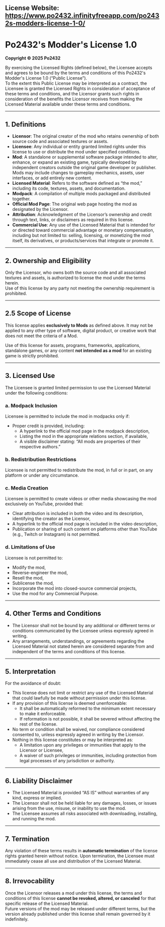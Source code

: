## License Website: https://www.po2432.infinityfreeapp.com/po2432s-modders-license-1-0/
# Po2432's Modder's License 1.0  
**Copyright © 2025 Po2432**

By exercising the Licensed Rights (defined below), the Licensee accepts and agrees to be bound by the terms and conditions of this Po2432's Modder's License 1.0 (“Public License”).  
To the extent this Public License may be interpreted as a contract, the Licensee is granted the Licensed Rights in consideration of acceptance of these terms and conditions, and the Licensor grants such rights in consideration of the benefits the Licensor receives from making the Licensed Material available under these terms and conditions.

---

## 1. Definitions  
- **Licensor**: The original creator of the mod who retains ownership of both source code and associated textures or assets.  
- **Licensee**: Any individual or entity granted limited rights under this license to use or distribute the mod under specified conditions.  
- **Mod**: A standalone or supplemental software package intended to alter, enhance, or expand an existing game, typically developed by independent creators outside the original game developer or publisher. Mods may include changes to gameplay mechanics, assets, user interfaces, or add entirely new content.  
- **Licensed Material**: Refers to the software defined as “the mod,” including its code, textures, assets, and documentation.  
- **Modpack**: A compilation of multiple mods packaged and distributed together.  
- **Official Mod Page**: The original web page hosting the mod as designated by the Licensor.  
- **Attribution**: Acknowledgment of the Licensor’s ownership and credit through text, links, or disclaimers as required in this license.  
- **Commercial Use**: Any use of the Licensed Material that is intended for or directed toward commercial advantage or monetary compensation, including but not limited to: selling, licensing, or monetizing the mod itself, its derivatives, or products/services that integrate or promote it.

---

## 2. Ownership and Eligibility  
Only the Licensor, who owns both the source code and all associated textures and assets, is authorized to license the mod under the terms herein.  
Use of this license by any party not meeting the ownership requirement is prohibited.

---

## 2.5 Scope of License  
This license applies **exclusively to Mods** as defined above. It may not be applied to any other type of software, digital product, or creative work that does not meet the criteria of a Mod.  

Use of this license for assets, programs, frameworks, applications, standalone games, or any content **not intended as a mod** for an existing game is strictly prohibited.

---

## 3. Licensed Use  
The Licensee is granted limited permission to use the Licensed Material under the following conditions:

### a. Modpack Inclusion  
Licensee is permitted to include the mod in modpacks only if:
- Proper credit is provided, including:  
  - A hyperlink to the official mod page in the modpack description,  
  - Listing the mod in the appropriate relations section, if available,  
  - A visible disclaimer stating: “All mods are properties of their respective authors.”

### b. Redistribution Restrictions  
Licensee is not permitted to redistribute the mod, in full or in part, on any platform or under any circumstance.

### c. Media Creation  
Licensee is permitted to create videos or other media showcasing the mod exclusively on YouTube, provided that:
- Clear attribution is included in both the video and its description, identifying the creator as the Licensor,  
- A hyperlink to the official mod page is included in the video description,  
- Publication or sharing of such content on platforms other than YouTube (e.g., Twitch or Instagram) is not permitted.

### d. Limitations of Use  
Licensee is not permitted to:
- Modify the mod,  
- Reverse-engineer the mod,  
- Resell the mod,  
- Sublicense the mod,  
- Incorporate the mod into closed-source commercial projects,  
- Use the mod for any Commercial Purpose.

---

## 4. Other Terms and Conditions  
- The Licensor shall not be bound by any additional or different terms or conditions communicated by the Licensee unless expressly agreed in writing.  
- Any arrangements, understandings, or agreements regarding the Licensed Material not stated herein are considered separate from and independent of the terms and conditions of this license.

---

## 5. Interpretation  
For the avoidance of doubt:
- This license does not limit or restrict any use of the Licensed Material that could lawfully be made without permission under this license.  
- If any provision of this license is deemed unenforceable:  
  - It shall be automatically reformed to the minimum extent necessary to make it enforceable.  
  - If reformation is not possible, it shall be severed without affecting the rest of the license.  
- No term or condition shall be waived, nor compliance considered consented to, unless expressly agreed in writing by the Licensor.  
- Nothing in this license constitutes or may be interpreted as:  
  - A limitation upon any privileges or immunities that apply to the Licensor or Licensee,  
  - A waiver of such privileges or immunities, including protection from legal processes of any jurisdiction or authority.

---

## 6. Liability Disclaimer  
- The Licensed Material is provided “AS IS” without warranties of any kind, express or implied.  
- The Licensor shall not be held liable for any damages, losses, or issues arising from the use, misuse, or inability to use the mod.  
- The Licensee assumes all risks associated with downloading, installing, and running the mod.

---

## 7. Termination  
Any violation of these terms results in **automatic termination** of the license rights granted herein without notice. Upon termination, the Licensee must immediately cease all use and distribution of the Licensed Material.

---

## 8. Irrevocability  
Once the Licensor releases a mod under this license, the terms and conditions of this license **cannot be revoked, altered, or canceled** for that specific release of the Licensed Material.  
Future versions of the mod may be released under different terms, but the version already published under this license shall remain governed by it indefinitely.
